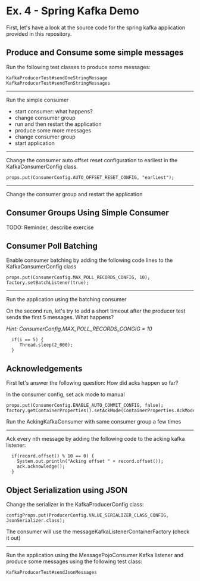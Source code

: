 # Ex. 4 - Spring Kafka Demo
First, let's have a look at the source code for the spring kafka application provided in this repository.

## Produce and Consume some simple messages
Run the following test classes to produce some messages:
```
KafkaProducerTest#sendOneStringMessage
KafkaProducerTest#sendTenStringMessages
```
---
Run the simple consumer
- start consumer: what happens?
- change consumer group
- run and then restart the application
- produce some more messages
- change consumer group
- start application

---
Change the consumer auto offset reset configuration to earliest in the KafkaConsumerConfig class.
```
props.put(ConsumerConfig.AUTO_OFFSET_RESET_CONFIG, "earliest");
```
---
Change the consumer group and restart the application

## Consumer Groups Using Simple Consumer
TODO: Reminder, describe exercise

## Consumer Poll Batching

Enable consumer batching by adding the following code lines to the KafkaConsumerConfig class
```
props.put(ConsumerConfig.MAX_POLL_RECORDS_CONFIG, 10);
factory.setBatchListener(true);
```
---
Run the application using the batching consumer

On the second run, let's try to add a short timeout after the producer test sends the first 5 messages. What happens?

*Hint: ConsumerConfig.MAX_POLL_RECORDS_CONGIG = 10*
```
  if(i == 5) {
     Thread.sleep(2_000);
  }
```
## Acknowledgements
First let's answer the following question: How did acks happen so far?

In the consumer config, set ack mode to manual

```
props.put(ConsumerConfig.ENABLE_AUTO_COMMIT_CONFIG, false);
factory.getContainerProperties().setAckMode(ContainerProperties.AckMode.MANUAL_IMMEDIATE);
```

Run the AckingKafkaConsumer with same consumer group a few times

---
Ack every nth message by adding the following code to the acking kafka listener:
```
  if(record.offset() % 10 == 0) {
    System.out.println("Acking offset " + record.offset());
    ack.acknowledge();
  }
```

## Object Serialization using JSON
Change the serializer in the KafkaProducerConfig class:
```
configProps.put(ProducerConfig.VALUE_SERIALIZER_CLASS_CONFIG, JsonSerializer.class);
```

The consumer will use the messageKafkaListenerContainerFactory (check it out)

---		
Run the application using the MessagePojoConsumer Kafka listener and produce some messages using the following test class:
```
KafkaProducerTest#sendJsonMessages
```
